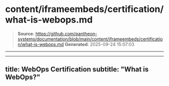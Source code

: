 # content/iframeembeds/certification/what-is-webops.md

> **Source**: https://github.com/pantheon-systems/documentation/blob/main/content/iframeembeds/certification/what-is-webops.md
> **Generated**: 2025-09-24 15:07:03

---

---
title: WebOps Certification
subtitle: "What is WebOps?"
---

<Partial file="certification-guide/what-is-webops.md" />
